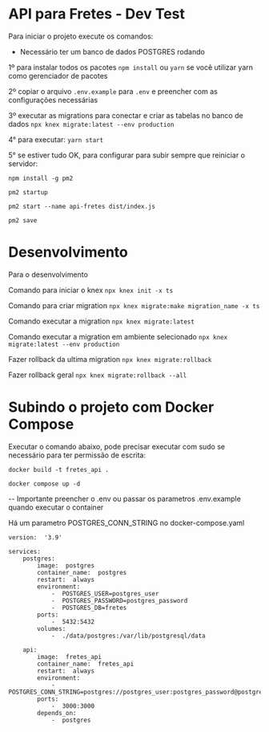 # API para Fretes - Dev Test

Para iniciar o projeto execute os comandos:
- Necessário ter um banco de dados POSTGRES rodando

1º para instalar todos os pacotes
```npm install``` ou ```yarn``` se você utilizar yarn como gerenciador de pacotes

2º copiar o arquivo ```.env.example``` para ```.env``` e preencher com as configurações necessárias

3º executar as migrations para conectar e criar as tabelas no banco de dados
```npx knex migrate:latest --env production```

4° para executar:
```yarn start```

5° se estiver tudo OK, para configurar para subir sempre que reiniciar o servidor:

```npm install -g pm2```

```pm2 startup```

```pm2 start --name api-fretes dist/index.js```

```pm2 save```

# Desenvolvimento

Para o desenvolvimento

Comando para iniciar o knex
```npx knex init -x ts```

Comando para criar migration
```npx knex migrate:make migration_name -x ts```

Comando executar a migration
```npx knex migrate:latest```

Comando executar a migration em ambiente selecionado
```npx knex migrate:latest --env production```

Fazer rollback da ultima migration
```npx knex migrate:rollback```

Fazer rollback geral
```npx knex migrate:rollback --all```

# Subindo o projeto com Docker Compose

Executar o comando abaixo, pode precisar executar com sudo se necessário para ter permissão de escrita:

```docker build -t fretes_api .```

```docker compose up -d```

-- Importante preencher o .env ou passar os parametros .env.example quando executar o container

Há um parametro POSTGRES_CONN_STRING no docker-compose.yaml

```
version:  '3.9'

services:
	postgres:
		image:  postgres
		container_name:  postgres
		restart:  always
		environment:
			-  POSTGRES_USER=postgres_user
			-  POSTGRES_PASSWORD=postgres_password
			-  POSTGRES_DB=fretes
		ports:
			-  5432:5432
		volumes:
			-  ./data/postgres:/var/lib/postgresql/data

	api:
		image:  fretes_api
		container_name:  fretes_api
		restart:  always
		environment:
			-  POSTGRES_CONN_STRING=postgres://postgres_user:postgres_password@postgres:5432/fretes
		ports:
			-  3000:3000
		depends_on:
			-  postgres
```
